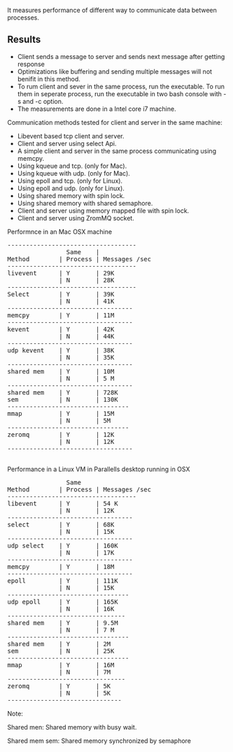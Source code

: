 It measures performance of different way to communicate data between processes.

Results
--------------------------------------

- Client sends a message to server and sends next message after getting response
- Optimizations like buffering and sending multiple messages will not benifit in this method.
- To rum client and sever in the same process, run the executable. To run them in seperate process, run the executable in two bash console with -s and -c option.
- The measurements are done in a Intel core i7 machine.

Communication methods tested for client and server in the same machine: 
- Libevent based tcp client and server.
- Client and server using select Api.
- A simple client and server in the same process communicating using memcpy.
- Using kqueue and tcp. (only for Mac).
- Using kqueue with udp. (only for Mac).
- Using epoll and tcp. (only for Linux).
- Using epoll and udp. (only for Linux).
- Using shared memory with spin lock.
- Using shared memory with shared semaphore.
- Client and server using memory mapped file with spin lock.
- Client and server using ZromMQ socket.

Performnce in an Mac OSX machine
<pre>
-----------------------------------
                Same    | 
Method        | Process | Messages /sec
-----------------------------------
livevent      | Y       | 29K
              | N       | 28K
-----------------------------------
Select        | Y       | 39K
              | N       | 41K
----------------------------------
memcpy        | Y       | 11M
----------------------------------
kevent        | Y       | 42K
              | N       | 44K
----------------------------------
udp kevent    | Y       | 38K
              | N       | 35K
----------------------------------
shared mem    | Y       | 10M
              | N       | 5 M
----------------------------------
shared mem    | Y       | 728K
sem           | N       | 130K
---------------------------------
mmap          | Y       | 15M
              | N       | 5M
---------------------------------
zeromq        | Y       | 12K
              | N       | 12K
----------------------------------

</pre>

Performance in a Linux VM in Parallells desktop running in OSX

<pre>
                Same
Method        | Process | Messages /sec
-----------------------------------
libevent      | Y       | 54 K
              | N       | 12K
----------------------------------
select        | Y       | 68K
              | N       | 15K
----------------------------------
udp select    | Y       | 160K
              | N       | 17K
----------------------------------
memcpy        | Y       | 18M
----------------------------------
epoll         | Y       | 111K
              | N       | 15K
---------------------------------
udp epoll     | Y       | 165K
              | N       | 16K
--------------------------------
shared mem    | Y       | 9.5M
              | N       | 7 M
---------------------------------
shared mem    | Y       | 2M
sem           | N       | 25K
---------------------------------
mmap          | Y       | 16M
              | N       | 7M
--------------------------------
zeromq        | Y       | 5K
              | N       | 5K
-------------------------------
</pre>

Note:

Shared men: Shared memory with busy wait.

Shared mem sem: Shared memory synchronized by semaphore


